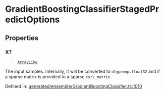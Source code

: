 # GradientBoostingClassifierStagedPredictOptions

## Properties

### X?

> [`ArrayLike`](../types/ArrayLike.md)

The input samples. Internally, it will be converted to `dtype=np.float32` and if a sparse matrix is provided to a sparse `csr\_matrix`.

Defined in:  [generated/ensemble/GradientBoostingClassifier.ts:1010](https://github.com/transitive-bullshit/scikit-learn-ts/blob/122b3c0/packages/sklearn/src/generated/ensemble/GradientBoostingClassifier.ts#L1010)

